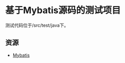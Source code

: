 基于Mybatis源码的测试项目
=====================================
测试代码位于/src/test/java下。

资源
---------------
* [Mybatis](https://github.com/mybatis/mybatis-3)
